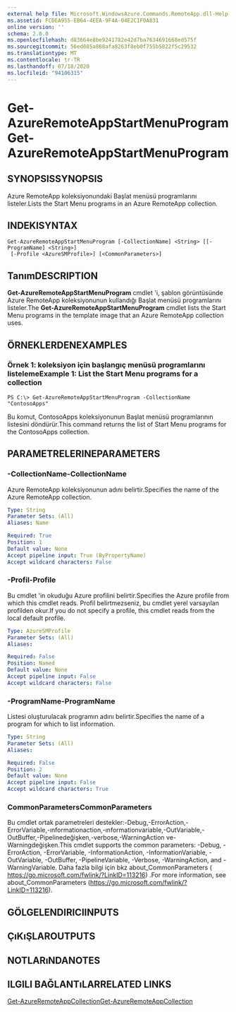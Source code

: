 ```yaml
---
external help file: Microsoft.WindowsAzure.Commands.RemoteApp.dll-Help.xml
ms.assetid: FCDEA955-EB64-4EEA-9F4A-04E2C1F0A831
online version: ''
schema: 2.0.0
ms.openlocfilehash: d83664e8be9241782e42d7ba7634691668ed575f
ms.sourcegitcommit: 56ed085a868afa8263f8eb0f755b5822f5c29532
ms.translationtype: MT
ms.contentlocale: tr-TR
ms.lasthandoff: 07/18/2020
ms.locfileid: "94106315"
---
```

# <span data-ttu-id="3f4dd-101">Get-AzureRemoteAppStartMenuProgram</span><span class="sxs-lookup"><span data-stu-id="3f4dd-101">Get-AzureRemoteAppStartMenuProgram</span></span>

## <span data-ttu-id="3f4dd-102">SYNOPSIS</span><span class="sxs-lookup"><span data-stu-id="3f4dd-102">SYNOPSIS</span></span>
<span data-ttu-id="3f4dd-103">Azure RemoteApp koleksiyonundaki Başlat menüsü programlarını listeler.</span><span class="sxs-lookup"><span data-stu-id="3f4dd-103">Lists the Start Menu programs in an Azure RemoteApp collection.</span></span>

## <span data-ttu-id="3f4dd-104">INDEKI</span><span class="sxs-lookup"><span data-stu-id="3f4dd-104">SYNTAX</span></span>

```
Get-AzureRemoteAppStartMenuProgram [-CollectionName] <String> [[-ProgramName] <String>]
 [-Profile <AzureSMProfile>] [<CommonParameters>]
```

## <span data-ttu-id="3f4dd-105">Tanım</span><span class="sxs-lookup"><span data-stu-id="3f4dd-105">DESCRIPTION</span></span>
<span data-ttu-id="3f4dd-106">**Get-AzureRemoteAppStartMenuProgram** cmdlet 'i, şablon görüntüsünde Azure RemoteApp koleksiyonunun kullandığı Başlat menüsü programlarını listeler.</span><span class="sxs-lookup"><span data-stu-id="3f4dd-106">The **Get-AzureRemoteAppStartMenuProgram** cmdlet lists the Start Menu programs in the template image that an Azure RemoteApp collection uses.</span></span>

## <span data-ttu-id="3f4dd-107">ÖRNEKLERDEN</span><span class="sxs-lookup"><span data-stu-id="3f4dd-107">EXAMPLES</span></span>

### <span data-ttu-id="3f4dd-108">Örnek 1: koleksiyon için başlangıç menüsü programlarını listeleme</span><span class="sxs-lookup"><span data-stu-id="3f4dd-108">Example 1: List the Start Menu programs for a collection</span></span>
```
PS C:\> Get-AzureRemoteAppStartMenuProgram -CollectionName "ContosoApps"
```

<span data-ttu-id="3f4dd-109">Bu komut, ContosoApps koleksiyonunun Başlat menüsü programlarının listesini döndürür.</span><span class="sxs-lookup"><span data-stu-id="3f4dd-109">This command returns the list of Start Menu programs for the ContosoApps collection.</span></span>

## <span data-ttu-id="3f4dd-110">PARAMETRELERINE</span><span class="sxs-lookup"><span data-stu-id="3f4dd-110">PARAMETERS</span></span>

### <span data-ttu-id="3f4dd-111">-CollectionName</span><span class="sxs-lookup"><span data-stu-id="3f4dd-111">-CollectionName</span></span>
<span data-ttu-id="3f4dd-112">Azure RemoteApp koleksiyonunun adını belirtir.</span><span class="sxs-lookup"><span data-stu-id="3f4dd-112">Specifies the name of the Azure RemoteApp collection.</span></span>

```yaml
Type: String
Parameter Sets: (All)
Aliases: Name

Required: True
Position: 1
Default value: None
Accept pipeline input: True (ByPropertyName)
Accept wildcard characters: False
```

### <span data-ttu-id="3f4dd-113">-Profil</span><span class="sxs-lookup"><span data-stu-id="3f4dd-113">-Profile</span></span>
<span data-ttu-id="3f4dd-114">Bu cmdlet 'in okuduğu Azure profilini belirtir.</span><span class="sxs-lookup"><span data-stu-id="3f4dd-114">Specifies the Azure profile from which this cmdlet reads.</span></span>
<span data-ttu-id="3f4dd-115">Profil belirtmezseniz, bu cmdlet yerel varsayılan profilden okur.</span><span class="sxs-lookup"><span data-stu-id="3f4dd-115">If you do not specify a profile, this cmdlet reads from the local default profile.</span></span>

```yaml
Type: AzureSMProfile
Parameter Sets: (All)
Aliases: 

Required: False
Position: Named
Default value: None
Accept pipeline input: False
Accept wildcard characters: False
```

### <span data-ttu-id="3f4dd-116">-ProgramName</span><span class="sxs-lookup"><span data-stu-id="3f4dd-116">-ProgramName</span></span>
<span data-ttu-id="3f4dd-117">Listesi oluşturulacak programın adını belirtir.</span><span class="sxs-lookup"><span data-stu-id="3f4dd-117">Specifies the name of a program for which to list information.</span></span>

```yaml
Type: String
Parameter Sets: (All)
Aliases: 

Required: False
Position: 2
Default value: None
Accept pipeline input: False
Accept wildcard characters: True
```

### <span data-ttu-id="3f4dd-118">CommonParameters</span><span class="sxs-lookup"><span data-stu-id="3f4dd-118">CommonParameters</span></span>
<span data-ttu-id="3f4dd-119">Bu cmdlet ortak parametreleri destekler:-Debug,-ErrorAction,-ErrorVariable,-ınformationaction,-ınformationvariable,-OutVariable,-OutBuffer,-Pipelinedeğişken,-verbose,-WarningAction ve-Warningdeğişken.</span><span class="sxs-lookup"><span data-stu-id="3f4dd-119">This cmdlet supports the common parameters: -Debug, -ErrorAction, -ErrorVariable, -InformationAction, -InformationVariable, -OutVariable, -OutBuffer, -PipelineVariable, -Verbose, -WarningAction, and -WarningVariable.</span></span> <span data-ttu-id="3f4dd-120">Daha fazla bilgi için bkz about_CommonParameters ( https://go.microsoft.com/fwlink/?LinkID=113216) .</span><span class="sxs-lookup"><span data-stu-id="3f4dd-120">For more information, see about_CommonParameters (https://go.microsoft.com/fwlink/?LinkID=113216).</span></span>

## <span data-ttu-id="3f4dd-121">GÖLGELENDIRICI</span><span class="sxs-lookup"><span data-stu-id="3f4dd-121">INPUTS</span></span>

## <span data-ttu-id="3f4dd-122">ÇıKıŞLAR</span><span class="sxs-lookup"><span data-stu-id="3f4dd-122">OUTPUTS</span></span>

## <span data-ttu-id="3f4dd-123">NOTLARıNDA</span><span class="sxs-lookup"><span data-stu-id="3f4dd-123">NOTES</span></span>

## <span data-ttu-id="3f4dd-124">ILGILI BAĞLANTıLAR</span><span class="sxs-lookup"><span data-stu-id="3f4dd-124">RELATED LINKS</span></span>

[<span data-ttu-id="3f4dd-125">Get-AzureRemoteAppCollection</span><span class="sxs-lookup"><span data-stu-id="3f4dd-125">Get-AzureRemoteAppCollection</span></span>](./Get-AzureRemoteAppCollection.md)


